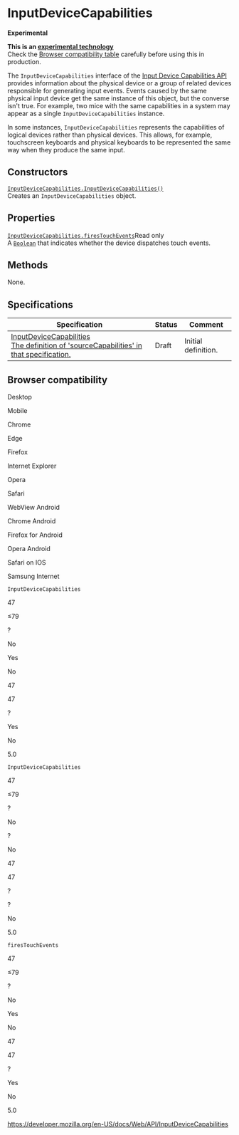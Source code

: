 # InputDeviceCapabilities

**Experimental**

**This is an [experimental technology](https://developer.mozilla.org/en-US/docs/MDN/Guidelines/Conventions_definitions#experimental)**  
Check the [Browser compatibility table](#browser_compatibility) carefully before using this in production.

The `InputDeviceCapabilities` interface of the [Input Device Capabilities API](inputdevicecapabilities_api) provides information about the physical device or a group of related devices responsible for generating input events. Events caused by the same physical input device get the same instance of this object, but the converse isn't true. For example, two mice with the same capabilities in a system may appear as a single `InputDeviceCapabilities` instance.

In some instances, `InputDeviceCapabilities` represents the capabilities of logical devices rather than physical devices. This allows, for example, touchscreen keyboards and physical keyboards to be represented the same way when they produce the same input.

## Constructors

[`InputDeviceCapabilities.InputDeviceCapabilities()`](inputdevicecapabilities/inputdevicecapabilities)  
Creates an `InputDeviceCapabilities` object.

## Properties

[`InputDeviceCapabilities.firesTouchEvents`](inputdevicecapabilities/firestouchevents)<span class="badge inline readonly">Read only </span>  
A [`Boolean`](https://developer.mozilla.org/en-US/docs/Web/JavaScript/Reference/Global_Objects/Boolean) that indicates whether the device dispatches touch events.

## Methods

None.

## Specifications

<table><thead><tr class="header"><th>Specification</th><th>Status</th><th>Comment</th></tr></thead><tbody><tr class="odd"><td><a href="https://wicg.github.io/InputDeviceCapabilities/#dom-uievent-sourcecapabilities">InputDeviceCapabilities<br />
<span class="small">The definition of 'sourceCapabilities' in that specification.</span></a></td><td><span class="spec-draft">Draft</span></td><td>Initial definition.</td></tr></tbody></table>

## Browser compatibility

Desktop

Mobile

Chrome

Edge

Firefox

Internet Explorer

Opera

Safari

WebView Android

Chrome Android

Firefox for Android

Opera Android

Safari on IOS

Samsung Internet

`InputDeviceCapabilities`

47

≤79

?

No

Yes

No

47

47

?

Yes

No

5.0

`InputDeviceCapabilities`

47

≤79

?

No

?

No

47

47

?

?

No

5.0

`firesTouchEvents`

47

≤79

?

No

Yes

No

47

47

?

Yes

No

5.0

<a href="https://developer.mozilla.org/en-US/docs/Web/API/InputDeviceCapabilities" class="_attribution-link">https://developer.mozilla.org/en-US/docs/Web/API/InputDeviceCapabilities</a>
